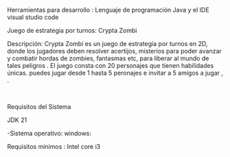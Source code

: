 Herramientas para desarrollo : Lenguaje de programación  Java y el IDE visual studio code

Juego de estrategia por turnos: Crypta Zombi

Descripción: Crypta Zombi es un juego de estrategia por turnos en 2D, donde los jugadores
deben resolver acertijos, misterios para poder avanzar y combatir hordas de zombies, fantasmas etc, para liberar al mundo de tales peligros
. El juego consta con 20 personajes que tienen 
habilidades únicas. puedes jugar desde 1 hasta 5 peronajes e invitar a 5 amigos a jugar  , .

 

Requisitos del Sistema

JDK 21

-Sistema operativo: windows:

Requisitos mínimos : Intel core i3  

 

